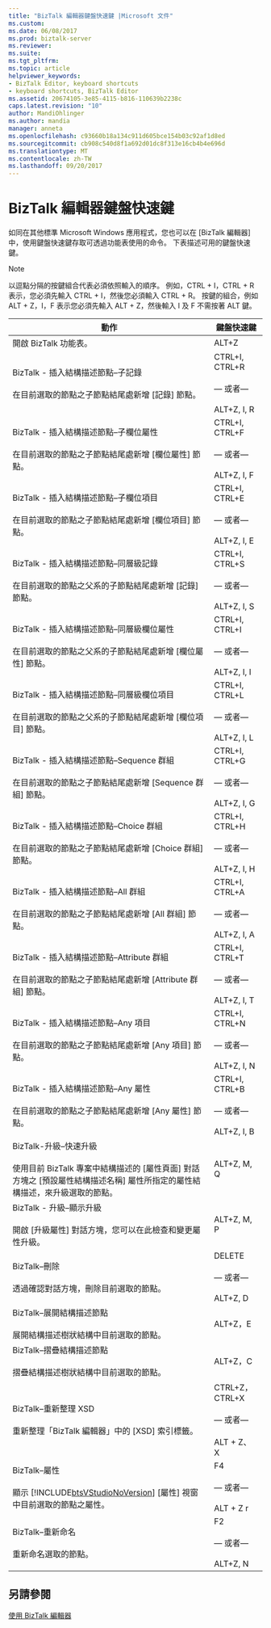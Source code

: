 ```yaml
---
title: "BizTalk 編輯器鍵盤快速鍵 |Microsoft 文件"
ms.custom: 
ms.date: 06/08/2017
ms.prod: biztalk-server
ms.reviewer: 
ms.suite: 
ms.tgt_pltfrm: 
ms.topic: article
helpviewer_keywords:
- BizTalk Editor, keyboard shortcuts
- keyboard shortcuts, BizTalk Editor
ms.assetid: 20674105-3e85-4115-b816-110639b2238c
caps.latest.revision: "10"
author: MandiOhlinger
ms.author: mandia
manager: anneta
ms.openlocfilehash: c93660b18a134c911d605bce154b03c92af1d8ed
ms.sourcegitcommit: cb908c540d8f1a692d01dc8f313e16cb4b4e696d
ms.translationtype: MT
ms.contentlocale: zh-TW
ms.lasthandoff: 09/20/2017
---
```

# <a name="biztalk-editor-keyboard-shortcuts"></a>BizTalk 編輯器鍵盤快速鍵
如同在其他標準 Microsoft Windows 應用程式，您也可以在 [BizTalk 編輯器] 中，使用鍵盤快速鍵存取可透過功能表使用的命令。 下表描述可用的鍵盤快速鍵。  
  
> [!NOTE]
>  以逗點分隔的按鍵組合代表必須依照輸入的順序。 例如，CTRL + I，CTRL + R 表示，您必須先輸入 CTRL + I，然後您必須輸入 CTRL + R。 按鍵的組合，例如 ALT + Z，I，F 表示您必須先輸入 ALT + Z，然後輸入 I 及 F 不需按著 ALT 鍵。  
  
|動作|鍵盤快速鍵|  
|------------|-----------------------|  
|開啟 BizTalk 功能表。|ALT+Z||  
|BizTalk - 插入結構描述節點–子記錄<br /><br /> 在目前選取的節點之子節點結尾處新增 [記錄] 節點。|CTRL+I, CTRL+R<br /><br /> — 或者—<br /><br /> ALT+Z, I, R|  
|BizTalk - 插入結構描述節點–子欄位屬性<br /><br /> 在目前選取的節點之子節點結尾處新增 [欄位屬性] 節點。|CTRL+I, CTRL+F<br /><br /> — 或者—<br /><br /> ALT+Z, I, F|  
|BizTalk - 插入結構描述節點–子欄位項目<br /><br /> 在目前選取的節點之子節點結尾處新增 [欄位項目] 節點。|CTRL+I, CTRL+E<br /><br /> — 或者—<br /><br /> ALT+Z, I, E|  
|BizTalk - 插入結構描述節點–同層級記錄<br /><br /> 在目前選取的節點之父系的子節點結尾處新增 [記錄] 節點。|CTRL+I, CTRL+S<br /><br /> — 或者—<br /><br /> ALT+Z, I, S|  
|BizTalk - 插入結構描述節點–同層級欄位屬性<br /><br /> 在目前選取的節點之父系的子節點結尾處新增 [欄位屬性] 節點。|CTRL+I, CTRL+I<br /><br /> — 或者—<br /><br /> ALT+Z, I, I|  
|BizTalk - 插入結構描述節點–同層級欄位項目<br /><br /> 在目前選取的節點之父系的子節點結尾處新增 [欄位項目] 節點。|CTRL+I, CTRL+L<br /><br /> — 或者—<br /><br /> ALT+Z, I, L|  
|BizTalk - 插入結構描述節點–Sequence 群組<br /><br /> 在目前選取的節點之子節點結尾處新增 [Sequence 群組] 節點。|CTRL+I, CTRL+G<br /><br /> — 或者—<br /><br /> ALT+Z, I, G|  
|BizTalk - 插入結構描述節點–Choice 群組<br /><br /> 在目前選取的節點之子節點結尾處新增 [Choice 群組] 節點。|CTRL+I, CTRL+H<br /><br /> — 或者—<br /><br /> ALT+Z, I, H|  
|BizTalk - 插入結構描述節點–All 群組<br /><br /> 在目前選取的節點之子節點結尾處新增 [All 群組] 節點。|CTRL+I, CTRL+A<br /><br /> — 或者—<br /><br /> ALT+Z, I, A|  
|BizTalk - 插入結構描述節點–Attribute 群組<br /><br /> 在目前選取的節點之子節點結尾處新增 [Attribute 群組] 節點。|CTRL+I, CTRL+T<br /><br /> — 或者—<br /><br /> ALT+Z, I, T|  
|BizTalk - 插入結構描述節點–Any 項目<br /><br /> 在目前選取的節點之子節點結尾處新增 [Any 項目] 節點。|CTRL+I, CTRL+N<br /><br /> — 或者—<br /><br /> ALT+Z, I, N|  
|BizTalk - 插入結構描述節點–Any 屬性<br /><br /> 在目前選取的節點之子節點結尾處新增 [Any 屬性] 節點。|CTRL+I, CTRL+B<br /><br /> — 或者—<br /><br /> ALT+Z, I, B|  
|BizTalk-升級–快速升級<br /><br /> 使用目前 BizTalk 專案中結構描述的 [屬性頁面] 對話方塊之 [預設屬性結構描述名稱] 屬性所指定的屬性結構描述，來升級選取的節點。|ALT+Z, M, Q|  
|BizTalk - 升級–顯示升級<br /><br /> 開啟 [升級屬性] 對話方塊，您可以在此檢查和變更屬性升級。|ALT+Z, M, P|  
|BizTalk–刪除<br /><br /> 透過確認對話方塊，刪除目前選取的節點。|DELETE<br /><br /> — 或者—<br /><br /> ALT+Z, D|  
|BizTalk–展開結構描述節點<br /><br /> 展開結構描述樹狀結構中目前選取的節點。|ALT+Z，E|  
|BizTalk–摺疊結構描述節點<br /><br /> 摺疊結構描述樹狀結構中目前選取的節點。|ALT+Z，C|  
|BizTalk–重新整理 XSD<br /><br /> 重新整理「BizTalk 編輯器」中的 [XSD] 索引標籤。|CTRL+Z，CTRL+X<br /><br /> — 或者—<br /><br /> ALT + Z、 X|  
|BizTalk–屬性<br /><br /> 顯示 [!INCLUDE[btsVStudioNoVersion](../includes/btsvstudionoversion-md.md)] [屬性] 視窗中目前選取的節點之屬性。|F4<br /><br /> — 或者—<br /><br /> ALT + Z r|  
|BizTalk–重新命名<br /><br /> 重新命名選取的節點。|F2<br /><br /> — 或者—<br /><br /> ALT+Z, N|  
  
## <a name="see-also"></a>另請參閱  
 [使用 BizTalk 編輯器](../core/using-biztalk-editor.md)